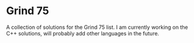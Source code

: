 Grind 75
========

A collection of solutions for the Grind 75 list. I am currently working on the C++ solutions, will probably add other languages in the future.
